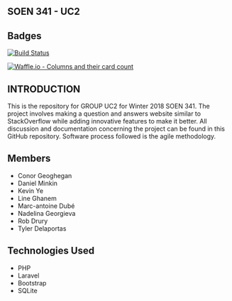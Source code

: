 
## SOEN 341 - UC2

## Badges

[![Build Status](https://travis-ci.com/Keverdose/SOEN341-UC2.svg?token=xXL3wyseCNM53yxjqqda&branch=master)](https://travis-ci.com/Keverdose/SOEN341-UC2)

[![Waffle.io - Columns and their card count](https://badge.waffle.io/7fa17af2184e5ac502453fb1c8675c65903c93257277c72829c57de3cbb719d6.svg?columns=all)](https://waffle.io/Keverdose/SOEN341-UC2)

## INTRODUCTION
This is the repository for GROUP UC2 for Winter 2018 SOEN 341. 
The project involves making a question and answers website similar to StackOverflow while adding innovative features to make it better. 
All discussion and documentation concerning the project can be found in this GitHub repository. 
Software process followed is the agile methodology.

## Members 

* Conor Geoghegan
* Daniel Minkin
* Kevin Ye
* Line Ghanem
* Marc-antoine Dubé
* Nadelina Georgieva
* Rob Drury
* Tyler Delaportas

## Technologies Used

* PHP 
* Laravel 
* Bootstrap 
* SQLite 

